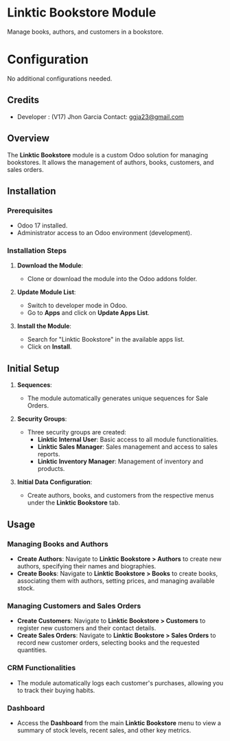 # Linktic Bookstore Module

Manage books, authors, and customers in a bookstore.

Configuration
=============
No additional configurations needed.


Credits
-------

* Developer : (V17) Jhon Garcia
  Contact: ggja23@gmail.com

## Overview

The **Linktic Bookstore** module is a custom Odoo solution for managing bookstores. It allows the management of authors,
books, customers, and sales orders.

## Installation

### Prerequisites

- Odoo 17 installed.
- Administrator access to an Odoo environment (development).

### Installation Steps

1. **Download the Module**:
    - Clone or download the module into the Odoo addons folder.

2. **Update Module List**:
    - Switch to developer mode in Odoo.
    - Go to **Apps** and click on **Update Apps List**.

3. **Install the Module**:
    - Search for "Linktic Bookstore" in the available apps list.
    - Click on **Install**.

## Initial Setup

1. **Sequences**:
    - The module automatically generates unique sequences for Sale Orders.

2. **Security Groups**:
    - Three security groups are created:
        - **Linktic Internal User**: Basic access to all module functionalities.
        - **Linktic Sales Manager**: Sales management and access to sales reports.
        - **Linktic Inventory Manager**: Management of inventory and products.

3. **Initial Data Configuration**:
    - Create authors, books, and customers from the respective menus under the **Linktic Bookstore** tab.

## Usage

### Managing Books and Authors

- **Create Authors**: Navigate to **Linktic Bookstore > Authors** to create new authors, specifying their names and
  biographies.
- **Create Books**: Navigate to **Linktic Bookstore > Books** to create books, associating them with authors, setting
  prices, and managing available stock.

### Managing Customers and Sales Orders

- **Create Customers**: Navigate to **Linktic Bookstore > Customers** to register new customers and their contact
  details.
- **Create Sales Orders**: Navigate to **Linktic Bookstore > Sales Orders** to record new customer orders, selecting
  books and the requested quantities.

### CRM Functionalities

- The module automatically logs each customer's purchases, allowing you to track their buying habits.

### Dashboard

- Access the **Dashboard** from the main **Linktic Bookstore** menu to view a summary of stock levels, recent sales, and
  other key metrics.

